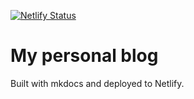 [![Netlify Status](https://api.netlify.com/api/v1/badges/64876427-701d-473a-a844-cdba1ed708a4/deploy-status)](https://app.netlify.com/sites/dteslya/deploys)
# My personal blog
Built with mkdocs and deployed to Netlify.